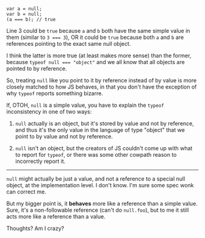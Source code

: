 ```
var a = null;
var b = null;
(a === b); // true
```

Line 3 could be `true` because `a` and `b` both have the same simple value in them (similar to `3 === 3`), OR it could be `true` because both `a` and `b` are references pointing to the exact same null object.

I think the latter is more true (at least makes more sense) than the former, because `typeof null === "object"` and we all know that all objects are pointed to by reference.

So, treating `null` like you point to it by reference instead of by value is more closely matched to how JS behaves, in that you don't have the exception of why `typeof` reports something bizarre.

If, OTOH, `null` is a simple value, you have to explain the `typeof` inconsistency in one of two ways:

1. `null` actually is an object, but it's stored by value and not by reference, and thus it's the only value in the language of type "object" that we point to by value and not by reference.

2. `null` isn't an object, but the creators of JS couldn't come up with what to report for `typeof`, or there was some other cowpath reason to incorrectly report it.

---

`null` might actually be just a value, and not a reference to a special null object, at the implementation level. I don't know. I'm sure some spec wonk can correct me.

But my bigger point is, it **behaves** more like a reference than a simple value. Sure, it's a non-followable reference (can't do `null.foo`), but to me it still acts more like a reference than a value.

Thoughts? Am I crazy?
